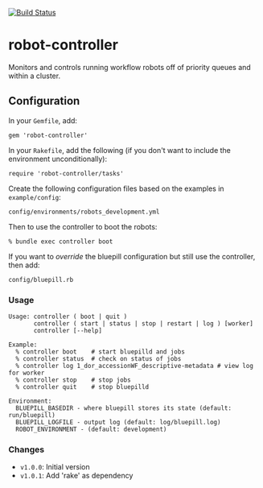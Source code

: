 [![Build Status](https://travis-ci.org/sul-dlss/robot-controller.svg?branch=master)](https://travis-ci.org/sul-dlss/robot-controller)

robot-controller
================

Monitors and controls running workflow robots off of priority queues and within a cluster.

## Configuration

In your `Gemfile`, add:

    gem 'robot-controller'

In your `Rakefile`, add the following (if you don't want to include the environment unconditionally):

    require 'robot-controller/tasks'
    
Create the following configuration files based on the examples in `example/config`:

    config/environments/robots_development.yml
    
Then to use the controller to boot the robots:

    % bundle exec controller boot
    
If you want to *override* the bluepill configuration but still use the 
controller, then add:

    config/bluepill.rb

### Usage

    Usage: controller ( boot | quit )
           controller ( start | status | stop | restart | log ) [worker]
           controller [--help]

    Example:
      % controller boot    # start bluepilld and jobs
      % controller status  # check on status of jobs
      % controller log 1_dor_accessionWF_descriptive-metadata # view log for worker
      % controller stop    # stop jobs
      % controller quit    # stop bluepilld
  
    Environment:
      BLUEPILL_BASEDIR - where bluepill stores its state (default: run/bluepill)
      BLUEPILL_LOGFILE - output log (default: log/bluepill.log)
      ROBOT_ENVIRONMENT - (default: development)

### Changes

* `v1.0.0`: Initial version
* `v1.0.1`: Add 'rake' as dependency
